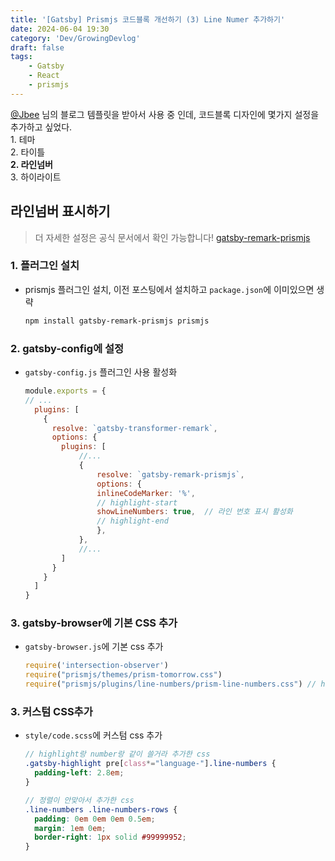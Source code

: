 ```yaml
---
title: '[Gatsby] Prismjs 코드블록 개선하기 (3) Line Numer 추가하기'
date: 2024-06-04 19:30
category: 'Dev/GrowingDevlog'
draft: false
tags:
    - Gatsby
    - React
    - prismjs
---
```

<aside>
<a href="https://github.com/JaeYeopHan">@Jbee</a> 님의 블로그 템플릿을 받아서 사용 중 인데, 코드블록 디자인에 몇가지 설정을 추가하고 싶었다.  <br/>
1. 테마 <br/>
2. 타이틀 <br/>
<b>2. 라인넘버</b> <br/>
3. 하이라이트  <br/>
</aside>

## 라인넘버 표시하기

  > 더 자세한 설정은 공식 문서에서 확인 가능합니다!
  > [gatsby-remark-prismjs](https://www.gatsbyjs.com/plugins/gatsby-remark-prismjs/)

### 1. 플러그인 설치
* prismjs 플러그인 설치, 이전 포스팅에서 설치하고 `package.json`에 이미있으면 생략
  ```bash
  npm install gatsby-remark-prismjs prismjs
  ```

### 2. gatsby-config에 설정
* `gatsby-config.js` 플러그인 사용 활성화
  ```js:title=gatsby-config.js
  module.exports = {
  // ...
    plugins: [
      {
        resolve: `gatsby-transformer-remark`,
        options: {
          plugins: [
              //...
              {
                  resolve: `gatsby-remark-prismjs`,
                  options: {
                  inlineCodeMarker: '%',
                  // highlight-start
                  showLineNumbers: true,  // 라인 번호 표시 활성화
                  // highlight-end
                  },
              },
              //...
          ]
        }
      }
    ]
  }
  ```

### 3. gatsby-browser에 기본 CSS 추가
* `gatsby-browser.js`에 기본 css 추가
  ```js:title=gatsby-browser.js
  require('intersection-observer')
  require("prismjs/themes/prism-tomorrow.css")
  require("prismjs/plugins/line-numbers/prism-line-numbers.css") // highlight-line
  ```

### 3. 커스텀 CSS추가
* `style/code.scss`에 커스텀 css 추가
  ```css:title=style/code.scss
  // highlight랑 number랑 같이 쓸거라 추가한 css
  .gatsby-highlight pre[class*="language-"].line-numbers {
    padding-left: 2.8em;
  }

  // 정렬이 안맞아서 추가한 css
  .line-numbers .line-numbers-rows {
    padding: 0em 0em 0em 0.5em;
    margin: 1em 0em;
    border-right: 1px solid #99999952;
  }
  ```

